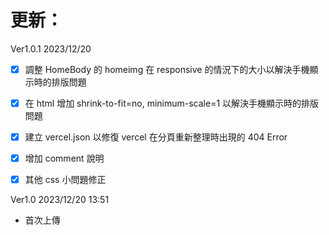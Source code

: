 # 更新：

Ver1.0.1 2023/12/20
- [x] 調整 HomeBody 的 homeimg 在 responsive 的情況下的大小以解決手機顯示時的排版問題
- [x] 在 html 增加 shrink-to-fit=no, minimum-scale=1 以解決手機顯示時的排版問題
- [x] 建立 vercel.json 以修復 vercel 在分頁重新整理時出現的 404 Error
- [x] 增加 comment 說明
- [x] 其他 css 小問題修正


Ver1.0 2023/12/20 13:51
- 首次上傳
